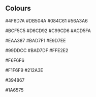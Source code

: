 
## Colours

#4F6D7A
#DB504A
#084C61
#56A3A6

#BCF5C5
#D6CD92
#C99CD6
#ACD5FA

<!-- TODO -->

#EAA387
#BAD7F1
#E9D7EE



#99DDCC
#BAD7DF
#FFE2E2

#F6F6F6

<!-- use -->
#F1F6F9
#212A3E

#394867

<!-- logo -->
#1A6575